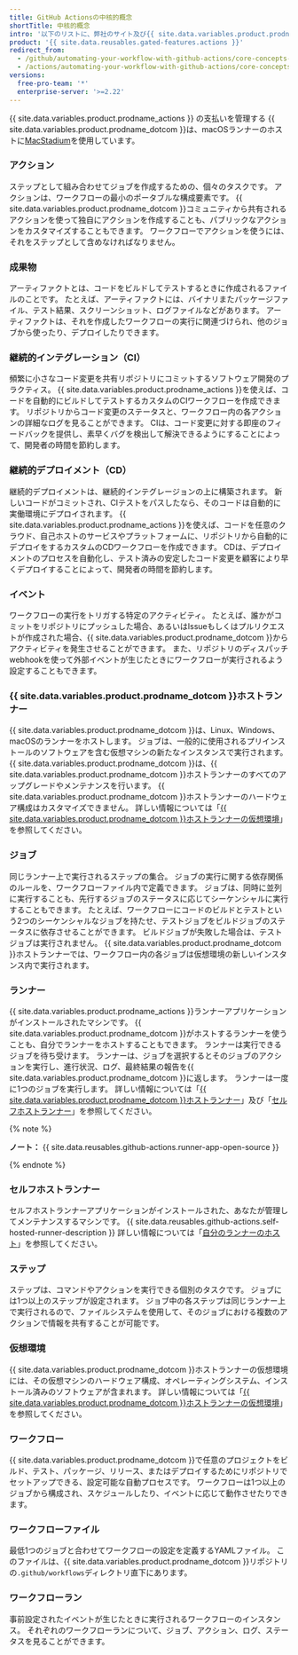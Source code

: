 ```yaml
---
title: GitHub Actionsの中核的概念
shortTitle: 中核的概念
intro: '以下のリストに、弊社のサイト及び{{ site.data.variables.product.prodname_actions }}のドキュメンテーションで使う一般的な{{ site.data.variables.product.prodname_actions }}の用語を示します。'
product: '{{ site.data.reusables.gated-features.actions }}'
redirect_from:
  - /github/automating-your-workflow-with-github-actions/core-concepts-for-github-actions
  - /actions/automating-your-workflow-with-github-actions/core-concepts-for-github-actions
versions:
  free-pro-team: '*'
  enterprise-server: '>=2.22'
---
```


{{ site.data.variables.product.prodname_actions }} の支払いを管理する
{{ site.data.variables.product.prodname_dotcom }}は、macOSランナーのホストに[MacStadium](https://www.macstadium.com/)を使用しています。

### アクション

ステップとして組み合わせてジョブを作成するための、個々のタスクです。 アクションは、ワークフローの最小のポータブルな構成要素です。 {{ site.data.variables.product.prodname_dotcom }}コミュニティから共有されるアクションを使って独自にアクションを作成することも、パブリックなアクションをカスタマイズすることもできます。 ワークフローでアクションを使うには、それをステップとして含めなければなりません。

### 成果物

アーティファクトとは、コードをビルドしてテストするときに作成されるファイルのことです。 たとえば、アーティファクトには、バイナリまたパッケージファイル、テスト結果、スクリーンショット、ログファイルなどがあります。 アーティファクトは、それを作成したワークフローの実行に関連づけられ、他のジョブから使ったり、デプロイしたりできます。

### 継続的インテグレーション（CI）

頻繁に小さなコード変更を共有リポジトリにコミットするソフトウェア開発のプラクティス。 {{ site.data.variables.product.prodname_actions }}を使えば、コードを自動的にビルドしてテストするカスタムのCIワークフローを作成できます。 リポジトリからコード変更のステータスと、ワークフロー内の各アクションの詳細なログを見ることができます。 CIは、コード変更に対する即座のフィードバックを提供し、素早くバグを検出して解決できるようにすることによって、開発者の時間を節約します。

### 継続的デプロイメント（CD）

継続的デプロイメントは、継続的インテグレージョンの上に構築されます。 新しいコードがコミットされ、CIテストをパスしたなら、そのコードは自動的に実働環境にデプロイされます。 {{ site.data.variables.product.prodname_actions }}を使えば、コードを任意のクラウド、自己ホストのサービスやプラットフォームに、リポジトリから自動的にデプロイをするカスタムのCDワークフローを作成できます。 CDは、デプロイメントのプロセスを自動化し、テスト済みの安定したコード変更を顧客により早くデプロイすることによって、開発者の時間を節約します。

### イベント

ワークフローの実行をトリガする特定のアクティビティ。 たとえば、誰かがコミットをリポジトリにプッシュした場合、あるいはIssueもしくはプルリクエストが作成された場合、{{ site.data.variables.product.prodname_dotcom }}からアクティビティを発生させることができます。 また、リポジトリのディスパッチwebhookを使って外部イベントが生じたときにワークフローが実行されるよう設定することもできます。

### {{ site.data.variables.product.prodname_dotcom }}ホストランナー
{{ site.data.variables.product.prodname_dotcom }}は、Linux、Windows、macOSのランナーをホストします。 ジョブは、一般的に使用されるプリインストールのソフトウェアを含む仮想マシンの新たなインスタンスで実行されます。 {{ site.data.variables.product.prodname_dotcom }}は、{{ site.data.variables.product.prodname_dotcom }}ホストランナーのすべてのアップグレードやメンテナンスを行います。 {{ site.data.variables.product.prodname_dotcom }}ホストランナーのハードウェア構成はカスタマイズできません。 詳しい情報については「[{{ site.data.variables.product.prodname_dotcom }}ホストランナーの仮想環境](/github/automating-your-workflow-with-github-actions/virtual-environments-for-github-hosted-runners)」を参照してください。

### ジョブ

同じランナー上で実行されるステップの集合。 ジョブの実行に関する依存関係のルールを、ワークフローファイル内で定義できます。 ジョブは、同時に並列に実行することも、先行するジョブのステータスに応じてシーケンシャルに実行することもできます。 たとえば、ワークフローにコードのビルドとテストという2つのシーケンシャルなジョブを持たせ、テストジョブをビルドジョブのステータスに依存させることができます。 ビルドジョブが失敗した場合は、テストジョブは実行されません。 {{ site.data.variables.product.prodname_dotcom }}ホストランナーでは、ワークフロー内の各ジョブは仮想環境の新しいインスタンス内で実行されます。

### ランナー

{{ site.data.variables.product.prodname_actions }}ランナーアプリケーションがインストールされたマシンです。 {{ site.data.variables.product.prodname_dotcom }}がホストするランナーを使うことも、自分でランナーをホストすることもできます。 ランナーは実行できるジョブを待ち受けます。 ランナーは、ジョブを選択するとそのジョブのアクションを実行し、進行状況、ログ、最終結果の報告を{{ site.data.variables.product.prodname_dotcom }}に返します。 ランナーは一度に1つのジョブを実行します。 詳しい情報については「[{{ site.data.variables.product.prodname_dotcom }}ホストランナー](#github-hosted-runner)」及び「[セルフホストランナー](#self-hosted-runner)」を参照してください。

{% note %}

**ノート：** {{ site.data.reusables.github-actions.runner-app-open-source }}

{% endnote %}

### セルフホストランナー

セルフホストランナーアプリケーションがインストールされた、あなたが管理してメンテナンスするマシンです。 {{ site.data.reusables.github-actions.self-hosted-runner-description }} 詳しい情報については「[自分のランナーのホスト](/github/automating-your-workflow-with-github-actions/hosting-your-own-runners)」を参照してください。

### ステップ

ステップは、コマンドやアクションを実行できる個別のタスクです。 ジョブには1つ以上のステップが設定されます。 ジョブ中の各ステップは同じランナー上で実行されるので、ファイルシステムを使用して、そのジョブにおける複数のアクションで情報を共有することが可能です。

### 仮想環境

{{ site.data.variables.product.prodname_dotcom }}ホストランナーの仮想環境には、その仮想マシンのハードウェア構成、オペレーティングシステム、インストール済みのソフトウェアが含まれます。 詳しい情報については「[{{ site.data.variables.product.prodname_dotcom }}ホストランナーの仮想環境](/github/automating-your-workflow-with-github-actions/virtual-environments-for-github-hosted-runners)」を参照してください。

### ワークフロー

{{ site.data.variables.product.prodname_dotcom }}で任意のプロジェクトをビルド、テスト、パッケージ、リリース、またはデプロイするためにリポジトリでセットアップできる、設定可能な自動プロセスです。 ワークフローは1つ以上のジョブから構成され、スケジュールしたり、イベントに応じて動作させたりできます。

### ワークフローファイル

最低1つのジョブと合わせてワークフローの設定を定義するYAMLファイル。 このファイルは、{{ site.data.variables.product.prodname_dotcom }}リポジトリの`.github/workflows`ディレクトリ直下にあります。

### ワークフローラン

事前設定されたイベントが生じたときに実行されるワークフローのインスタンス。 それぞれのワークフローランについて、ジョブ、アクション、ログ、ステータスを見ることができます。
